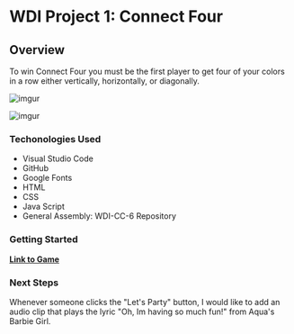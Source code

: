 # WDI Project 1: Connect Four

## Overview
To win Connect Four you must be the first player to get four of your colors in a row either vertically, horizontally, or diagonally. 

![imgur](https://i.imgur.com/dv6TXEL.png "Start")

![imgur](https://i.imgur.com/1L2xck6.png "End")

### Techonologies Used
* Visual Studio Code 
* GitHub
* Google Fonts 
* HTML
* CSS
* Java Script
* General Assembly: WDI-CC-6 Repository

### Getting Started

**[Link to Game](https://cjmarsh2.github.io/WDI-Project-One/)**

### Next Steps
Whenever someone clicks the "Let's Party" button, I would like to add an audio clip that plays the lyric "Oh, Im having so much fun!" from Aqua's Barbie Girl.
